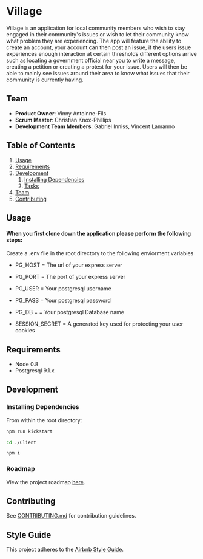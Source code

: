 # Village

Village is an application for local community members who wish to stay engaged in their community's issues or wish to let their community know what problem they are experiencing. The app will feature the ability to create an account, your account can then post an issue, if the users issue experiences enough interaction at certain thresholds different options arrive such as locating a government official near you to write a message, creating a petition or creating a protest for your issue. Users will then be able to mainly see issues around their area to know what issues that their community is currently having.

## Team

  - __Product Owner__: Vinny Antoinne-Fils
  - __Scrum Master__: Christian Knox-Phillips
  - __Development Team Members__: Gabriel Inniss, Vincent Lamanno

## Table of Contents

1. [Usage](#Usage)
1. [Requirements](#requirements)
1. [Development](#development)
    1. [Installing Dependencies](#installing-dependencies)
    1. [Tasks](#tasks)
1. [Team](#team)
1. [Contributing](#contributing)

## Usage

#### When you first clone down the application please perform the following steps:

Create a .env file in the root directory to the following enviorment variables


- PG_HOST = The url of your express server
- PG_PORT = The port of your express server
- PG_USER = Your postgresql username
- PG_PASS = Your postgresql password
- PG_DB = = Your postgresql Database name

- SESSION_SECRET = A generated key used for protecting your user cookies

## Requirements

- Node 0.8
- Postgresql 9.1.x

## Development

### Installing Dependencies

From within the root directory:

```sh
npm run kickstart

cd ./Client

npm i
```

### Roadmap

View the project roadmap [here](https://github.com/orgs/Civictech-Village/projects/1/views/1).


## Contributing

See [CONTRIBUTING.md](https://gist.github.com/Knox-Phillips/a892310930697b75aa3aa5f896e44115) for contribution guidelines.


## Style Guide

This project adheres to the [Airbnb Style Guide](https://github.com/airbnb/javascript).
